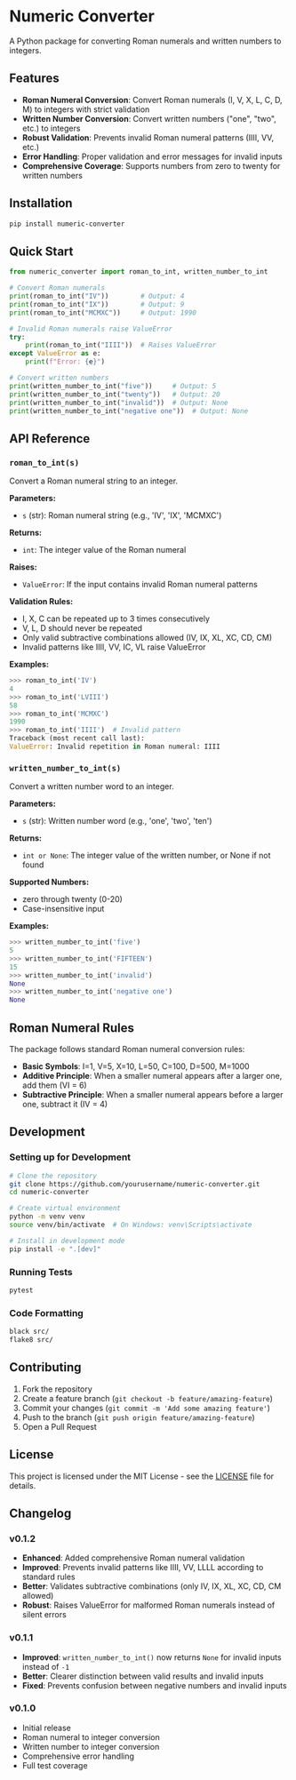 # Numeric Converter

A Python package for converting Roman numerals and written numbers to integers.

## Features

- **Roman Numeral Conversion**: Convert Roman numerals (I, V, X, L, C, D, M) to integers with strict validation
- **Written Number Conversion**: Convert written numbers ("one", "two", etc.) to integers
- **Robust Validation**: Prevents invalid Roman numeral patterns (IIII, VV, etc.)
- **Error Handling**: Proper validation and error messages for invalid inputs
- **Comprehensive Coverage**: Supports numbers from zero to twenty for written numbers

## Installation

```bash
pip install numeric-converter
```

## Quick Start

```python
from numeric_converter import roman_to_int, written_number_to_int

# Convert Roman numerals
print(roman_to_int("IV"))        # Output: 4
print(roman_to_int("IX"))        # Output: 9
print(roman_to_int("MCMXC"))     # Output: 1990

# Invalid Roman numerals raise ValueError
try:
    print(roman_to_int("IIII"))  # Raises ValueError
except ValueError as e:
    print(f"Error: {e}")

# Convert written numbers
print(written_number_to_int("five"))     # Output: 5
print(written_number_to_int("twenty"))   # Output: 20
print(written_number_to_int("invalid"))  # Output: None
print(written_number_to_int("negative one"))  # Output: None
```

## API Reference

### `roman_to_int(s)`

Convert a Roman numeral string to an integer.

**Parameters:**
- `s` (str): Roman numeral string (e.g., 'IV', 'IX', 'MCMXC')

**Returns:**
- `int`: The integer value of the Roman numeral

**Raises:**
- `ValueError`: If the input contains invalid Roman numeral patterns

**Validation Rules:**
- I, X, C can be repeated up to 3 times consecutively
- V, L, D should never be repeated
- Only valid subtractive combinations allowed (IV, IX, XL, XC, CD, CM)
- Invalid patterns like IIII, VV, IC, VL raise ValueError

**Examples:**
```python
>>> roman_to_int('IV')
4
>>> roman_to_int('LVIII')
58
>>> roman_to_int('MCMXC')
1990
>>> roman_to_int('IIII')  # Invalid pattern
Traceback (most recent call last):
ValueError: Invalid repetition in Roman numeral: IIII
```

### `written_number_to_int(s)`

Convert a written number word to an integer.

**Parameters:**
- `s` (str): Written number word (e.g., 'one', 'two', 'ten')

**Returns:**
- `int or None`: The integer value of the written number, or None if not found

**Supported Numbers:**
- zero through twenty (0-20)
- Case-insensitive input

**Examples:**
```python
>>> written_number_to_int('five')
5
>>> written_number_to_int('FIFTEEN')
15
>>> written_number_to_int('invalid')
None
>>> written_number_to_int('negative one')
None
```

## Roman Numeral Rules

The package follows standard Roman numeral conversion rules:

- **Basic Symbols**: I=1, V=5, X=10, L=50, C=100, D=500, M=1000
- **Additive Principle**: When a smaller numeral appears after a larger one, add them (VI = 6)
- **Subtractive Principle**: When a smaller numeral appears before a larger one, subtract it (IV = 4)

## Development

### Setting up for Development

```bash
# Clone the repository
git clone https://github.com/yourusername/numeric-converter.git
cd numeric-converter

# Create virtual environment
python -m venv venv
source venv/bin/activate  # On Windows: venv\Scripts\activate

# Install in development mode
pip install -e ".[dev]"
```

### Running Tests

```bash
pytest
```

### Code Formatting

```bash
black src/
flake8 src/
```

## Contributing

1. Fork the repository
2. Create a feature branch (`git checkout -b feature/amazing-feature`)
3. Commit your changes (`git commit -m 'Add some amazing feature'`)
4. Push to the branch (`git push origin feature/amazing-feature`)
5. Open a Pull Request

## License

This project is licensed under the MIT License - see the [LICENSE](LICENSE) file for details.

## Changelog

### v0.1.2
- **Enhanced**: Added comprehensive Roman numeral validation
- **Improved**: Prevents invalid patterns like IIII, VV, LLLL according to standard rules
- **Better**: Validates subtractive combinations (only IV, IX, XL, XC, CD, CM allowed)
- **Robust**: Raises ValueError for malformed Roman numerals instead of silent errors

### v0.1.1
- **Improved**: `written_number_to_int()` now returns `None` for invalid inputs instead of `-1`
- **Better**: Clearer distinction between valid results and invalid inputs
- **Fixed**: Prevents confusion between negative numbers and invalid inputs

### v0.1.0
- Initial release
- Roman numeral to integer conversion
- Written number to integer conversion
- Comprehensive error handling
- Full test coverage